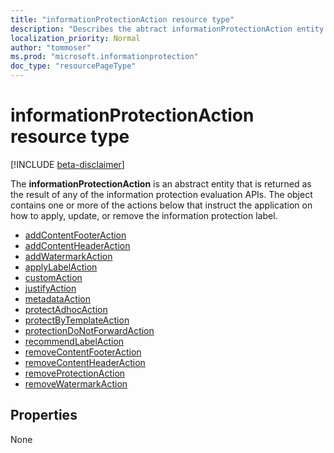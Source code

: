```yaml
---
title: "informationProtectionAction resource type"
description: "Describes the abtract informationProtectionAction entity."
localization_priority: Normal
author: "tommoser"
ms.prod: "microsoft.informationprotection"
doc_type: "resourcePageType"
---
```


# informationProtectionAction resource type

[!INCLUDE [beta-disclaimer](../../includes/beta-disclaimer.md)]

The **informationProtectionAction** is an abstract entity that is returned as the result of any of the information protection evaluation APIs. The object contains one or more of the actions below that instruct the application on how to apply, update, or remove the information protection label. 

* [addContentFooterAction](../resources/addContentFooterAction.md)
* [addContentHeaderAction](../resources/addContentHeaderAction.md)
* [addWatermarkAction](../resources/addWatermarkAction.md)
* [applyLabelAction](../resources/applyLabelAction.md)
* [customAction](../resources/customaction.md)
* [justifyAction](../resources/justifyAction.md)
* [metadataAction](../resources/metadataAction.md)
* [protectAdhocAction](../resources/protectAdhocAction.md)
* [protectByTemplateAction](../resources/protectByTemplateAction.md)
* [protectionDoNotForwardAction](../resources/protectDoNotForwardAction.md)
* [recommendLabelAction](../resources/recommendLabelAction.md)
* [removeContentFooterAction](../resources/removeContentFooterAction.md)
* [removeContentHeaderAction](../resources/removeContentHeaderAction.md)
* [removeProtectionAction](../resources/removeProtectionAction.md)
* [removeWatermarkAction](../resources/removeWatermarkAction.md)

## Properties

None

<!-- uuid: 16cd6b66-4b1a-43a1-adaf-3a886856ed98
2019-02-04 14:57:30 UTC -->
<!-- {
  "type": "#page.annotation",
  "description": "informationProtectionAction resource",
  "keywords": "",
  "section": "documentation",
  "tocPath": ""
}-->